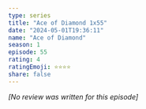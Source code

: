 ```yaml
---
type: series
title: "Ace of Diamond 1x55"
date: "2024-05-01T19:36:11"
name: "Ace of Diamond"
season: 1
episode: 55
rating: 4
ratingEmoji: ⭐️⭐️⭐️⭐️
share: false
---
```


*[No review was written for this episode]*
